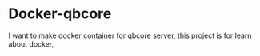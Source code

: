 # Docker-qbcore
I want to make docker container for qbcore server, this project is for learn about docker, 
